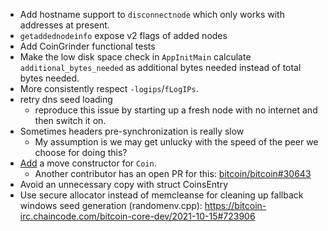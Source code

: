 - Add hostname support to `disconnectnode` which only works with addresses at present.
- `getaddednodeinfo` expose v2 flags of added nodes
- Add CoinGrinder functional tests
- Make the low disk space check in `AppInitMain` calculate
  `additional_bytes_needed` as additional bytes needed instead of total bytes
  needed.
- More consistently respect `-logips`/`fLogIPs`.
- retry dns seed loading 
    - reproduce this issue by starting up a fresh node with no internet and then
      switch it on.
- Sometimes headers pre-synchronization is really slow
    - My assumption is we may get unlucky with the speed of the peer we choose
      for doing this?
- [Add](https://github.com/bitcoin/bitcoin/pull/28280/commits/8737c0cefa6ec49a4d17d9bef9e5e1a7990af1ac#r1703187118)
  a move constructor for `Coin`.
  - Another contributor has an open PR for this:
    [bitcoin/bitcoin#30643](https://github.com/bitcoin/bitcoin/pull/30643)
- Avoid an unnecessary copy with struct CoinsEntry
- Use secure allocator instead of memcleanse for cleaning up fallback windows
  seed generation (randomenv.cpp):
  https://bitcoin-irc.chaincode.com/bitcoin-core-dev/2021-10-15#723906
